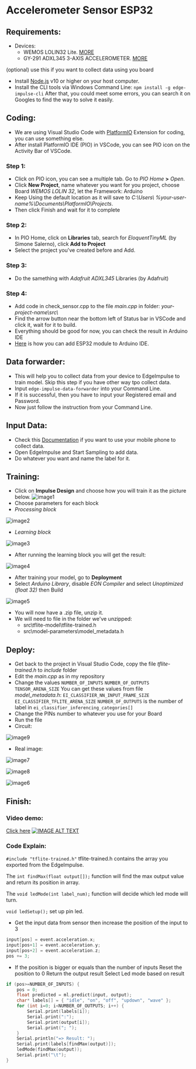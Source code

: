 # Accelerometer Sensor ESP32
## Requirements:
- Devices:
    - WEMOS LOLIN32 Lite. [MORE](https://diyprojects.io/deal-wemos-lolin32-lite-compact)
    - GY-291 ADXL345 3-AXIS ACCELEROMETER. [MORE](https://opencircuit.shop/Product/ADXL345-3-axis-Accelerometer-GY-291)

(optional) use this if you want to collect data using you board
- Install [Node.js](https://nodejs.org/) v10 or higher on your host computer.
- Install the CLI tools via Windows Command Line:
```npm install -g edge-impulse-cli```
After that, you could meet some errors, you can search it on Googles to find the way to solve it easily.
## Coding:
- We are using Visual Studio Code with [PlatformIO](https://platformio.org) Extension for coding, you can use something else.
- After install PlatformIO IDE (PIO) in VSCode, you can see PIO icon on the Activity Bar of VSCode.
### Step 1:
- Click on PIO icon, you can see a multiple tab. Go to *PIO Home* **>** *Open*.
- Click **New Project**, name whatever you want for you project, choose Board *WEMOS LOLIN 32*, let the Framework: Arduino
- Keep Using the default location as it will save to *C:\Users\\ %your-user-name%\Documents\PlatformIO\Projects*.
- Then click Finish and wait for it to complete
### Step 2:
- In PIO Home, click on **Libraries** tab, search for *EloquentTinyML* (by Simone Salerno), click **Add to Project**
- Select the project you've created before and Add.
### Step 3:
- Do the samething with *Adafruit ADXL345* Libraries (by Adafruit)
### Step 4:
- Add code in check_sensor.cpp to the file *main.cpp* in folder: *your-project-name\\src\\* 
- Find the arrow button near the bottom left of Status bar in VSCode and click it, wait for it to build.
- Everything should be good for now, you can check the result in Arduino IDE
- [Here](https://randomnerdtutorials.com/installing-the-esp32-board-in-arduino-ide-windows-instructions/) is how you can add ESP32 module to Arduino IDE.

## Data forwarder:
- This will help you to collect data from your device to EdgeImpulse to train model. Skip this step if you have other way tpo collect data.
- Input ```edge-impulse-data-forwarder``` into your Command Line.
- If it is successful, then you have to input your Registered email and Password.
- Now just follow the instruction from your Command Line.

## Input Data:
- Check this [Documentation](https://docs.edgeimpulse.com/docs/using-your-mobile-phone) if you want to use your mobile phone to collect data.
- Open EdgeImpulse and Start Sampling to add data.
- Do whatever you want and name the label for it.

## Training:
- Click on **Impulse Design** and choose how you will train it as the picture below.
![image1](https://github.com/c0ldf1recsgo/accelerometer-sensor-esp32/blob/main/Images/image1.png)
- Choose parameters for each block
- *Processing block*

![image2](https://github.com/c0ldf1recsgo/accelerometer-sensor-esp32/blob/main/Images/image2.png)
- *Learning block*

![image3](https://github.com/c0ldf1recsgo/accelerometer-sensor-esp32/blob/main/Images/image3.png)
- After running the learning block you will get the result:

![image4](https://github.com/c0ldf1recsgo/accelerometer-sensor-esp32/blob/main/Images/image4.png)
- After training your model, go to **Deployment**
- Select *Arduino Library*, disable *EON Compiler* and select *Unoptimized (float 32)* then Build

![image5](https://github.com/c0ldf1recsgo/accelerometer-sensor-esp32/blob/main/Images/image5.png)
- You will now have a .zip file, unzip it.
- We will need to file in the folder we've unzipped:
    - src\tflite-model\tflite-trained.h
    - src\model-parameters\model_metadata.h

## Deploy:
- Get back to the project in Visual Studio Code, copy the file *tflite-trained.h* to *include* folder
- Edit the *main.cpp* as in my repository
- Change the values
```NUMBER_OF_INPUTS```
```NUMBER_OF_OUTPUTS```
```TENSOR_ARENA_SIZE```
You can get these values from file *model_metadata.h*:
```EI_CLASSIFIER_NN_INPUT_FRAME_SIZE  ```
```EI_CLASSIFIER_TFLITE_ARENA_SIZE```
```NUMBER_OF_OUTPUTS``` is the number of label in ```ei_classifier_inferencing_categories[]```
- Change the PINs number to whatever you use for your Board
- Run the file
- Circuit:

![image9](https://github.com/c0ldf1recsgo/accelerometer-sensor-esp32/blob/main/Images/image9.png)
- Real image:
 
![image7](https://github.com/c0ldf1recsgo/accelerometer-sensor-esp32/blob/main/Images/image7.jpg)

![image8](https://github.com/c0ldf1recsgo/accelerometer-sensor-esp32/blob/main/Images/image8.jpg)

![image6](https://github.com/c0ldf1recsgo/accelerometer-sensor-esp32/blob/main/Images/image6.jpg)
## Finish:
### Video demo:
[Click here](https://youtu.be/tiC87C8fD9I)
[![IMAGE ALT TEXT](http://img.youtube.com/vi/tiC87C8fD9I/0.jpg)](http://www.youtube.com/watch?v=tiC87C8fD9I "Demo")
### Code Explain:
```#include "tflite-trained.h"``` tflite-trained.h contains the array you exported from the EdgeImpulse.

The ```int findMax(float output[]);``` function will find the max output value and return its position in array.

The ```void ledMode(int label_num);``` function will decide which led mode will turn.

```void ledSetup();``` set up pin led.
- Get the input data from sensor then increase the position of the input to 3
```c
input[pos] = event.acceleration.x;
input[pos+1] = event.acceleration.y;
input[pos+2] = event.acceleration.z;
pos += 3;
```
- If the position is bigger or equals than the number of inputs
    Reset the position to 0
    Return the output result
    Select Led mode based on result
```c
if (pos>=NUMBER_OF_INPUTS) {
    pos = 0;
    float predicted = ml.predict(input, output);
    char* labels[] = { "idle", "on", "off", "updown", "wave" };
    for (int i=0; i<NUMBER_OF_OUTPUTS; i++) {
        Serial.print(labels[i]);
        Serial.print(":");
        Serial.print(output[i]);
        Serial.print("; ");
    }
    Serial.println("=> Result: ");
    Serial.print(labels[findMax(output)]);
    ledMode(findMax(output));
    Serial.print("\t");
} 
```
